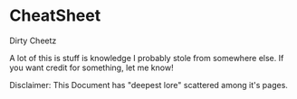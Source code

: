 # CheatSheet
Dirty Cheetz


 A lot of this is stuff is knowledge I probably stole from somewhere else. If you want credit for something, let me know!
 
 Disclaimer: This Document has "deepest lore" scattered among it's pages.
